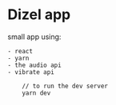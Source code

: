 # Dizel app

small app using:

    - react
    - yarn
    - the audio api
    - vibrate api

```
    // to run the dev server
    yarn dev
```
